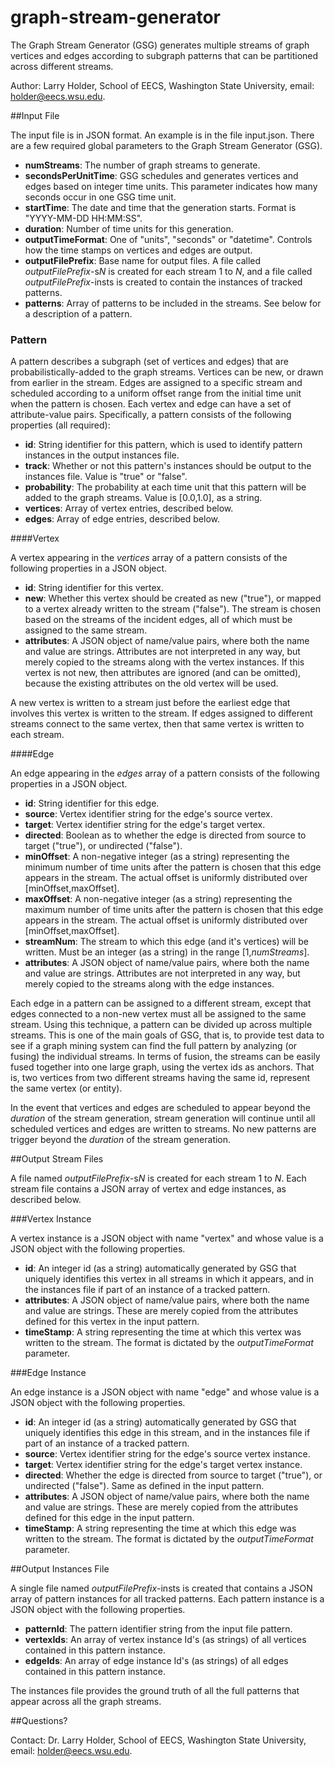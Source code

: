 # graph-stream-generator

The Graph Stream Generator (GSG) generates multiple streams of graph vertices and edges according to subgraph patterns that can be partitioned across different streams.

Author: Larry Holder, School of EECS, Washington State University, email: holder@eecs.wsu.edu.

##Input File

The input file is in JSON format. An example is in the file input.json.
There are a few required global parameters to the Graph Stream Generator (GSG).

* **numStreams**: The number of graph streams to generate.
* **secondsPerUnitTime**: GSG schedules and generates vertices and edges based on integer time units. This parameter indicates how many seconds occur in one GSG time unit.
* **startTime**: The date and time that the generation starts. Format is "YYYY-MM-DD HH:MM:SS".
* **duration**: Number of time units for this generation.
* **outputTimeFormat**: One of "units", "seconds" or "datetime". Controls how the time stamps on vertices and edges are output.
* **outputFilePrefix**: Base name for output files. A file called *outputFilePrefix*-s*N* is created for each stream 1 to *N*, and a file called *outputFilePrefix*-insts is created to contain the instances of tracked patterns.
* **patterns**: Array of patterns to be included in the streams. See below for a description of a pattern.

### Pattern

A pattern describes a subgraph (set of vertices and edges) that are probabilistically-added to the graph streams. Vertices can be new, or drawn from earlier in the stream. Edges are assigned to a specific stream and scheduled according to a uniform offset range from the initial time unit when the pattern is chosen. Each vertex and edge can have a set of attribute-value pairs. Specifically, a pattern consists of the following properties (all required):

* **id**: String identifier for this pattern, which is used to identify pattern instances in the output instances file.
* **track**: Whether or not this pattern's instances should be output to the instances file. Value is "true" or "false".
* **probability**: The probability at each time unit that this pattern will be added to the graph streams. Value is [0.0,1.0], as a string.
* **vertices**: Array of vertex entries, described below.
* **edges**: Array of edge entries, described below.

####Vertex

A vertex appearing in the *vertices* array of a pattern consists of the following properties in a JSON object.

* **id**: String identifier for this vertex.
* **new**: Whether this vertex should be created as new ("true"), or mapped to a vertex already written to the stream ("false"). The stream is chosen based on the streams of the incident edges, all of which must be assigned to the same stream.
* **attributes**: A JSON object of name/value pairs, where both the name and value are strings. Attributes are not interpreted in any way, but merely copied to the streams along with the vertex instances. If this vertex is not new, then attributes are ignored (and can be omitted), because the existing attributes on the old vertex will be used.

A new vertex is written to a stream just before the earliest edge that involves this vertex is written to the stream. If edges assigned to different streams connect to the same vertex, then that same vertex is written to each stream.

####Edge

An edge appearing in the *edges* array of a pattern consists of the following properties in a JSON object.

* **id**: String identifier for this edge.
* **source**: Vertex identifier string for the edge's source vertex.
* **target**: Vertex identifier string for the edge's target vertex.
* **directed**: Boolean as to whether the edge is directed from source to target ("true"), or undirected ("false").
* **minOffset**: A non-negative integer (as a string) representing the minimum number of time units after the pattern is chosen that this edge appears in the stream. The actual offset is uniformly distributed over [minOffset,maxOffset].
* **maxOffset**: A non-negative integer (as a string) representing the maximum number of time units after the pattern is chosen that this edge appears in the stream. The actual offset is uniformly distributed over [minOffset,maxOffset].
* **streamNum**: The stream to which this edge (and it's vertices) will be written. Must be an integer (as a string) in the range [1,*numStreams*].
* **attributes**: A JSON object of name/value pairs, where both the name and value are strings. Attributes are not interpreted in any way, but merely copied to the streams along with the edge instances.

Each edge in a pattern can be assigned to a different stream, except that edges connected to a non-new vertex must all be assigned to the same stream. Using this technique, a pattern can be divided up across multiple streams. This is one of the main goals of GSG, that is, to provide test data to see if a graph mining system can find the full pattern by analyzing (or fusing) the individual streams. In terms of fusion, the streams can be easily fused together into one large graph, using the vertex ids as anchors. That is, two vertices from two different streams having the same id, represent the same vertex (or entity).

In the event that vertices and edges are scheduled to appear beyond the *duration* of the stream generation, stream generation will continue until all scheduled vertices and edges are written to streams. No new patterns are trigger beyond the *duration* of the stream generation.

##Output Stream Files

A file named *outputFilePrefix*-s*N* is created for each stream 1 to *N*. Each stream file contains a JSON array of vertex and edge instances, as described below.

###Vertex Instance

A vertex instance is a JSON object with name "vertex" and whose value is a JSON object with the following properties.

* **id**: An integer id (as a string) automatically generated by GSG that uniquely identifies this vertex in all streams in which it appears, and in the instances file if part of an instance of a tracked pattern.
* **attributes**: A JSON object of name/value pairs, where both the name and value are strings. These are merely copied from the attributes defined for this vertex in the input pattern.
* **timeStamp**: A string representing the time at which this vertex was written to the stream. The format is dictated by the *outputTimeFormat* parameter.

###Edge Instance

An edge instance is a JSON object with name "edge" and whose value is a JSON
object with the following properties.

* **id**: An integer id (as a string) automatically generated by GSG that uniquely identifies this edge in this stream, and in the instances file if part of an instance of a tracked pattern.
* **source**: Vertex identifier string for the edge's source vertex instance.
* **target**: Vertex identifier string for the edge's target vertex instance.
* **directed**: Whether the edge is directed from source to target ("true"), or undirected ("false"). Same as defined in the input pattern.
* **attributes**: A JSON object of name/value pairs, where both the name and value are strings. These are merely copied from the attributes defined for this edge in the input pattern.
* **timeStamp**: A string representing the time at which this edge was written
 to the stream. The format is dictated by the *outputTimeFormat* parameter.

##Output Instances File

A single file named *outputFilePrefix*-insts is created that contains a JSON array of pattern instances for all tracked patterns. Each pattern instance is a JSON object with the following properties.

* **patternId**: The pattern identifier string from the input file pattern.
* **vertexIds**: An array of vertex instance Id's (as strings) of all vertices contained in this pattern instance.
* **edgeIds**: An array of edge instance Id's (as strings) of all edges contained in this pattern instance.

The instances file provides the ground truth of all the full patterns that appear across all the graph streams.

##Questions?

Contact: Dr. Larry Holder, School of EECS, Washington State University, email: holder@eecs.wsu.edu.

